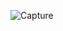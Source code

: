 ![Capture](https://github.com/EslamAhmed55/FWD_Embedded-Systems-Professional/assets/95945188/1821e40e-7b27-4c3d-a3ad-992a85b95de0)
